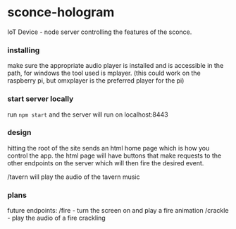 # sconce-hologram
IoT Device - node server controlling the features of the sconce. 

### installing

make sure the appropriate audio player is installed and is accessible in the path, for windows the tool used is mplayer. (this could work on the raspberry pi, but omxplayer is the preferred player for the pi)

### start server locally

run `npm start` and the server will run on localhost:8443

### design

hitting the root of the site sends an html home page which is how you control the app.
the html page will have buttons that make requests to the other endpoints on the server which will then fire the desired event.

/tavern will play the audio of the tavern music

### plans

future endpoints:
/fire - turn the screen on and play a fire animation
/crackle - play the audio of a fire crackling
